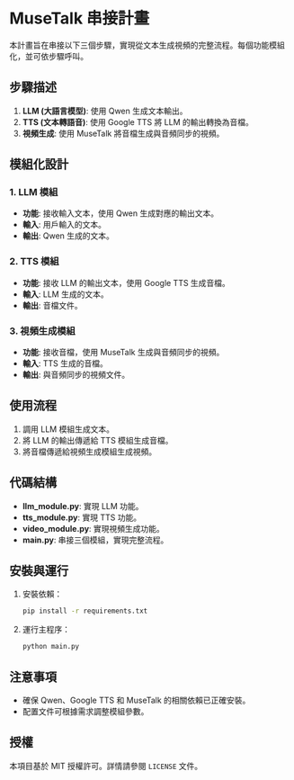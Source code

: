# MuseTalk 串接計畫

本計畫旨在串接以下三個步驟，實現從文本生成視頻的完整流程。每個功能模組化，並可依步驟呼叫。

## 步驟描述
1. **LLM (大語言模型)**: 使用 Qwen 生成文本輸出。
2. **TTS (文本轉語音)**: 使用 Google TTS 將 LLM 的輸出轉換為音檔。
3. **視頻生成**: 使用 MuseTalk 將音檔生成與音頻同步的視頻。

## 模組化設計
### 1. LLM 模組
- **功能**: 接收輸入文本，使用 Qwen 生成對應的輸出文本。
- **輸入**: 用戶輸入的文本。
- **輸出**: Qwen 生成的文本。

### 2. TTS 模組
- **功能**: 接收 LLM 的輸出文本，使用 Google TTS 生成音檔。
- **輸入**: LLM 生成的文本。
- **輸出**: 音檔文件。

### 3. 視頻生成模組
- **功能**: 接收音檔，使用 MuseTalk 生成與音頻同步的視頻。
- **輸入**: TTS 生成的音檔。
- **輸出**: 與音頻同步的視頻文件。

## 使用流程
1. 調用 LLM 模組生成文本。
2. 將 LLM 的輸出傳遞給 TTS 模組生成音檔。
3. 將音檔傳遞給視頻生成模組生成視頻。

## 代碼結構
- **llm_module.py**: 實現 LLM 功能。
- **tts_module.py**: 實現 TTS 功能。
- **video_module.py**: 實現視頻生成功能。
- **main.py**: 串接三個模組，實現完整流程。

## 安裝與運行
1. 安裝依賴：
   ```bash
   pip install -r requirements.txt
   ```
2. 運行主程序：
   ```bash
   python main.py
   ```

## 注意事項
- 確保 Qwen、Google TTS 和 MuseTalk 的相關依賴已正確安裝。
- 配置文件可根據需求調整模組參數。

## 授權
本項目基於 MIT 授權許可。詳情請參閱 `LICENSE` 文件。

